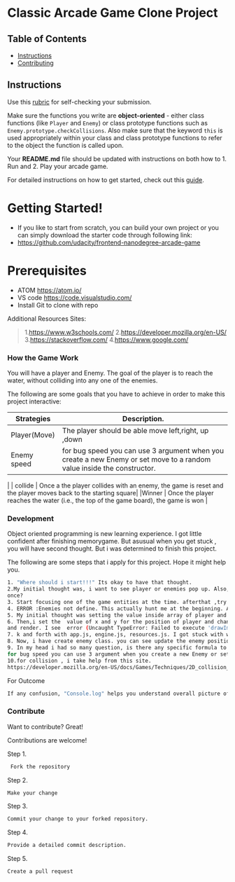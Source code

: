 # Classic Arcade Game Clone Project

## Table of Contents

- [Instructions](#instructions)
- [Contributing](#contributing)

## Instructions

Use this [rubric](https://review.udacity.com/#!/rubrics/15/view) for self-checking your submission.

Make sure the functions you write are **object-oriented** - either class functions (like `Player` and `Enemy`) or class prototype functions such as `Enemy.prototype.checkCollisions`. Also make sure that the keyword `this` is used appropriately within your class and class prototype functions to refer to the object the function is called upon.

Your **README.md** file should be updated with instructions on both how to 1. Run and 2. Play your arcade game.

For detailed instructions on how to get started, check out this [guide](https://docs.google.com/document/d/1v01aScPjSWCCWQLIpFqvg3-vXLH2e8_SZQKC8jNO0Dc/pub?embedded=true).

# Getting Started!

  - If you like to start from scratch, you can build your own project or you can simply download the starter code through following link:
  - https://github.com/udacity/frontend-nanodegree-arcade-game


# Prerequisites
  - ATOM https://atom.io/
  - VS code https://code.visualstudio.com/
  - Install Git to clone with repo

Additional Resources Sites:

> 1.https://www.w3schools.com/
> 2.https://developer.mozilla.org/en-US/
> 3.https://stackoverflow.com/
> 4.https://www.google.com/




### How the Game Work
You will have a player and Enemy. The goal of the player is to reach the water, without colliding into any one of the enemies.

 The following are some goals that you have to achieve in order to make this project interactive:

| Strategies | Description. |
| ------ | ------ |
| Player(Move)| The player should be able move left,right, up ,down |
| Enemy speed| for bug speed you can use 3 argument when you create a new Enemy or set move to a random value inside the constructor. 
 |
| collide | Once a the player collides with an enemy, the game is reset and the player moves back to the starting square|
|Winner | Once the player reaches the water (i.e., the top of the game board), the game is won |






### Development

Object oriented programming is new learning experience. I got little confident after finishing memorygame. But asusual when you get stuck , you will have second thought. But i was determined to finish this project.

The following are some steps that i apply for this project.  Hope it might help you.

```sh
1. "Where should i start!!!" Its okay to have that thought.
2.My initial thought was, i want to see player or enemies pop up. Also,I can see the enemy variable. Should I create enemy and player at
once? 
3. Start focusing one of the game entities at the time. afterthat ,try commenting out any code in engine.js that refers to player at first. you will be able to see screen. (now i am in process of creating Enemy class and I realized they are just moving in one direction.)
4. ERROR :Enemies not define. This actually hunt me at the beginning. All you have to do was make empty array allEnemies= []; You want to uncomment //updateEntities(dt);
5. My initial thought was setting the value inside array of player and enemies which looks like this  this.xaxis=[0,10,20,30,40,50];
6. Then,i set the  value of x and y for the position of player and change my  this.sprite = 'images/char-pink-girl.png'; with update 
and render. I see  error (Uncaught TypeError: Failed to execute 'drawImage' on 'CanvasRenderingContext2D': The provided value is not of type '(CSSImageValue or HTMLImageElement or SVGImageElement or HTMLVideoElement or HTMLCanvasElement or ImageBitmap or OffscreenCanvas)' I keep getting this error and unable to see my player). To fix this, Resources.load([ 'images/char-pink-girl.png']); I tried to put different image , therefore I have to modify in Resources.load.
7. k and forth with app.js, engine.js, resources.js. I got stuck with why row*83? what does this mean? The un-faded, un-transperarent part is 83 px tall.
8. Now, i have create enemy class. you can see update the enemy position,collision and rendering and pushing object inside all enemies.
9. In my head i had so many question, is there any specific formula to increase the speed of bug ? Or do i need to put value in dt?
for bug speed you can use 3 argument when you create a new Enemy or set move to a random value inside the constructor. please make sure to comment updateEntities.
10.for collision , i take help from this site. 
https://developer.mozilla.org/en-US/docs/Games/Techniques/2D_collision_detection
```

For Outcome

```sh
If any confusion, "Console.log" helps you understand overall picture of your code.

```




### Contribute

Want to contribute? Great!

 Contributions are welcome!

Step 1.
```sh
 Fork the repository
```

Step 2.
```sh
Make your change
```

Step 3.
```sh
Commit your change to your forked repository.
```
Step 4.
```sh
Provide a detailed commit description.
```
Step 5.
```sh
Create a pull request


